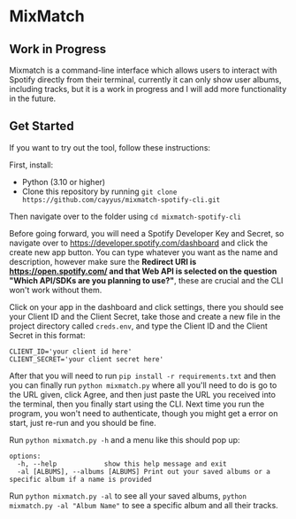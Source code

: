 # MixMatch

## Work in Progress
Mixmatch is a command-line interface which allows users to interact with Spotify directly from their terminal, currently it can only show user albums, including tracks, but it is a work in progress and I will add more functionality in the future. 


## Get Started
If you want to try out the tool, follow these instructions:

First, install:
- Python (3.10 or higher)
- Clone this repository by running `git clone https://github.com/cayyus/mixmatch-spotify-cli.git`

Then navigate over to the folder using `cd mixmatch-spotify-cli`

Before going forward, you will need a Spotify Developer Key and Secret, so navigate over to https://developer.spotify.com/dashboard and click the create new app button. You can type whatever you want as the name and description, however make sure the **Redirect URI is https://open.spotify.com/ and that Web API is selected on the question "Which API/SDKs are you planning to use?"**, these are crucial and the CLI won't work without them. 

Click on your app in the dashboard and click settings, there you should see your Client ID and the Client Secret, take those and create a new file in the project directory called `creds.env`, and type the Client ID and the Client Secret in this format:
```
CLIENT_ID='your client id here'
CLIENT_SECRET='your client secret here'
```

After that you will need to run `pip install -r requirements.txt` and then you can finally run `python mixmatch.py` where all you'll need to do is go to the  URL given, click Agree, and then just paste the URL you received into the terminal, then you finally start using the CLI. Next time you run the program, you won't need to authenticate, though you might get a error on start, just re-run and you should be fine. 

Run `python mixmatch.py -h` and a menu like this should pop up:
```
options:
  -h, --help            show this help message and exit
  -al [ALBUMS], --albums [ALBUMS] Print out your saved albums or a specific album if a name is provided
```

Run `python mixmatch.py -al` to see all your saved albums, `python mixmatch.py -al "Album Name"` to see a specific album and all their tracks.



